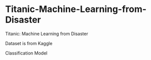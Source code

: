 # Titanic-Machine-Learning-from-Disaster
Titanic: Machine Learning from Disaster

Dataset is from Kaggle

Classification Model
